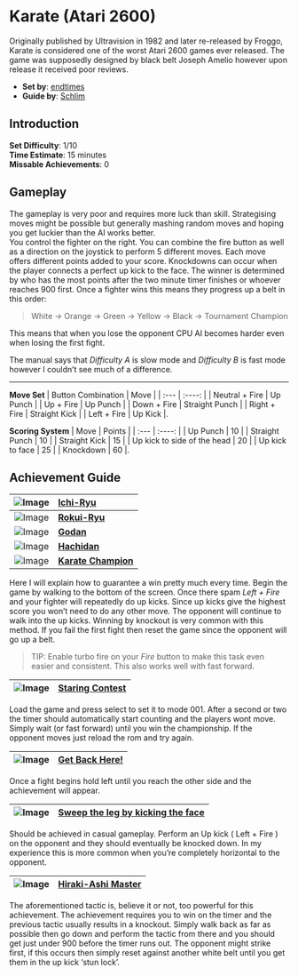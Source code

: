 # Karate (Atari 2600)
Originally published by Ultravision in 1982 and later re-released by Froggo, Karate is considered one of the worst Atari 2600 games ever released. The game was supposedly designed by black belt Joseph Amelio however upon release it received poor reviews. 
* **Set by**: [endtimes][20]
* **Guide by**: [Schlim][19]
## Introduction 
**Set Difficulty**: 1/10    
**Time Estimate**: 15 minutes  
**Missable Achievements**: 0
## Gameplay
The gameplay is very poor and requires more luck than skill. Strategising moves might be possible but generally mashing random moves and hoping you get luckier than the AI works better.     
You control the fighter on the right. You can combine the fire button as well as a direction on the joystick to perform 5 different moves. Each move offers different points added to your score. Knockdowns can occur when the player connects a perfect up kick to the face. 
The winner is determined by who has the most points after the two minute timer finishes or whoever reaches 900 first. Once a fighter wins this means they progress up a belt in this order:      
> White -> Orange -> Green -> Yellow -> Black -> Tournament Champion       

This means that when you lose the opponent CPU AI becomes harder even when losing the first fight.   
     
The manual says that *Difficulty A* is slow mode and *Difficulty B* is fast mode however I couldn’t see much of a difference. 

---

**Move Set**
| Button Combination     | Move        | 
| :---                   |    :----:   | 
| Neutral + Fire         | Up Punch    | 
| Up + Fire             | Up Punch    | 
| Down + Fire            | Straight Punch |
| Right + Fire           | Straight Kick |
| Left + Fire            | Up Kick |.         
    
**Scoring System**
| Move    | Points       | 
| :---                   |    :----:   | 
| Up Punch         | 10 | 
| Straight Punch            | 10   | 
| Straight Kick           | 15 |
| Up kick to side of the head        | 20 |
| Up kick to face           | 25 |
| Knockdown | 60 |.  
   
## Achievement Guide

| ![Image][8] | [Ichi-Ryu][7] |
| :---:                  |    :----  | 
| ![Image][10] | [**Rokui-Ryu**][9] |
| ![Image][12] | [**Godan**][11] |
| ![Image][14] | [**Hachidan**][13] |
| ![Image][16] | [**Karate Champion**][15] |

Here I will explain how to guarantee a win pretty much every time. Begin the game by walking to the bottom of the screen. Once there spam *Left + Fire* and your fighter will repeatedly do up kicks. Since up kicks give the highest score you won’t need to do any other move. The opponent will continue to walk into the up kicks.  Winning by knockout is very common with this method. If you fail the first fight then reset the game since the opponent will go up a belt. 
> TIP: Enable turbo fire on your *Fire* button to make this task even easier and consistent. This also works well with fast forward. 

| ![Image][2] | [Staring Contest][1]|
| :---:                  |    :----  | 

Load the game and press select to set it to mode 001. After a second or two the timer should automatically start counting and the players wont move. Simply wait (or fast forward) until you win the championship. If the opponent moves just reload the rom and try again. 

| ![Image][4] | [Get Back Here!][3]|
| :---:                  |    :----  |   

Once a fight begins hold left until you reach the other side and the achievement will appear. 

| ![Image][6] | [Sweep the leg by kicking the face][5]|
| :---:                  |    :----  |   

Should be achieved in casual gameplay. Perform an Up kick ( Left + Fire ) on the opponent and they should eventually be knocked down. In my experience this is more common when you’re completely horizontal to the opponent.  

| ![Image][18] | [Hiraki-Ashi Master][17]|
| :---:                  |    :----  |
    
The aforementioned tactic is, believe it or not, too powerful for this achievement. The achievement requires you to win on the timer and the previous tactic usually results in a knockout. Simply walk back as far as possible then go down and perform the tactic from there and you should get just under 900 before the timer runs out. The opponent might strike first, if this occurs then simply reset against another white belt until you get them in the up kick ‘stun lock’. 




[1]: http://retroachievements.org/achievement/142278
[2]: https://s3-eu-west-1.amazonaws.com/i.retroachievements.org/Badge/158869.png
[3]: http://retroachievements.org/achievement/142280
[4]: https://s3-eu-west-1.amazonaws.com/i.retroachievements.org/Badge/158870.png
[5]: http://retroachievements.org/achievement/142281
[6]: https://s3-eu-west-1.amazonaws.com/i.retroachievements.org/Badge/158871.png
[7]: http://retroachievements.org/achievement/142283
[8]: https://s3-eu-west-1.amazonaws.com/i.retroachievements.org/Badge/158868.png
[9]: http://retroachievements.org/achievement/142286
[10]: https://s3-eu-west-1.amazonaws.com/i.retroachievements.org/Badge/158866.png
[11]: http://retroachievements.org/achievement/142284
[12]: https://s3-eu-west-1.amazonaws.com/i.retroachievements.org/Badge/158872.png
[13]: http://retroachievements.org/achievement/142282
[14]: https://s3-eu-west-1.amazonaws.com/i.retroachievements.org/Badge/158861.png
[15]: http://retroachievements.org/achievement/142279
[16]: https://s3-eu-west-1.amazonaws.com/i.retroachievements.org/Badge/158867.png
[17]: http://retroachievements.org/achievement/142285
[18]: https://s3-eu-west-1.amazonaws.com/i.retroachievements.org/Badge/158873.png
[19]: http://retroachievements.org/user/Schlim
[20]: http://retroachievements.org/user/endtimes